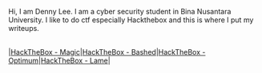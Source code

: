 Hi, I am Denny Lee. I am a cyber security student in Bina Nusantara University. I like to do ctf especially Hackthebox and this is where I put my writeups.
<br><br>



|[HackTheBox - Magic](https://dennylee22.github.io/Writeups/Magic/)|[HackTheBox - Bashed](https://dennylee22.github.io/Writeups/Bashed/)|[HackTheBox - Optimum](https://dennylee22.github.io/Writeups/Optimum/)|[HackTheBox - Lame](https://dennylee22.github.io/Writeups/Lame/)|


